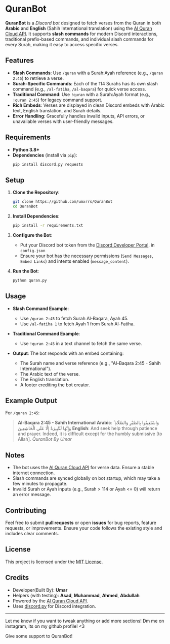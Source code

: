 # QuranBot

**QuranBot** is a *Discord bot* designed to fetch verses from the Quran in both **Arabic** and **English** (Sahih International translation) using the [Al Quran Cloud API](http://api.alquran.cloud/). It supports **slash commands** for modern Discord interactions, traditional prefix-based commands, and individual slash commands for every Surah, making it easy to access specific verses.

## Features

- **Slash Commands**: Use `/quran` with a Surah:Ayah reference (e.g., `/quran 2:45`) to retrieve a verse.
- **Surah-Specific Commands**: Each of the 114 Surahs has its own slash command (e.g., `/al-fatiha`, `/al-baqara`) for quick verse access.
- **Traditional Command**: Use `!quran` with a Surah:Ayah format (e.g., `!quran 2:45`) for legacy command support.
- **Rich Embeds**: Verses are displayed in clean Discord embeds with Arabic text, English translation, and Surah details.
- **Error Handling**: Gracefully handles invalid inputs, API errors, or unavailable verses with user-friendly messages.

## Requirements

- **Python 3.8+**
- **Dependencies** (install via `pip`):
  ```bash
  pip install discord.py requests
  ```

## Setup

1. **Clone the Repository**:
   ```bash
   git clone https://github.com/umxrrs/QuranBot
   cd QuranBot
   ```

2. **Install Dependencies**:
   ```bash
   pip install -r requirements.txt
   ```

3. **Configure the Bot**:
   - Put your Discord bot token from the [Discord Developer Portal](https://discord.com/developers/applications). in `config.json`  
   - Ensure your bot has the necessary permissions (`Send Messages`, `Embed Links`) and intents enabled (`message_content`).

4. **Run the Bot**:
   ```bash
   python quran.py
   ```

## Usage

- **Slash Command Example**:
  - Use `/quran 2:45` to fetch Surah Al-Baqara, Ayah 45.
  - Use `/al-fatiha 1` to fetch Ayah 1 from Surah Al-Fatiha.

- **Traditional Command Example**:
  - Use `!quran 2:45` in a text channel to fetch the same verse.

- **Output**:
  The bot responds with an embed containing:
  - The Surah name and verse reference (e.g., "Al-Baqara 2:45 - Sahih International").
  - The Arabic text of the verse.
  - The English translation.
  - A footer crediting the bot creator.

## Example Output

For `/quran 2:45`:
> **Al-Baqara 2:45 - Sahih International**
> **Arabic**: وَاسْتَعِينُوا بِالصَّبْرِ وَالصَّلَاةِ ۚ وَإِنَّهَا لَكَبِيرَةٌ إِلَّا عَلَى الْخَاشِعِينَ
> **English**: And seek help through patience and prayer. Indeed, it is difficult except for the humbly submissive [to Allah].
> *QuranBot By Umar*

## Notes

- The bot uses the [Al Quran Cloud API](http://api.alquran.cloud/) for verse data. Ensure a stable internet connection.
- Slash commands are synced globally on bot startup, which may take a few minutes to propagate.
- Invalid Surah or Ayah inputs (e.g., Surah > 114 or Ayah <= 0) will return an error message.

## Contributing

Feel free to submit **pull requests** or open **issues** for bug reports, feature requests, or improvements. Ensure your code follows the existing style and includes clear comments.

## License

This project is licensed under the [MIT License](LICENSE).

## Credits

- Developer(Built By): **Umar**
- Helpers (with testing): **Asad**, **Muhammad**, **Ahmed**, **Abdullah**
- Powered by the [Al Quran Cloud API](http://api.alquran.cloud/).
- Uses [discord.py](https://github.com/Rapptz/discord.py) for Discord integration.

---

Let me know if you want to tweak anything or add more sections!
Dm me on instagram, its on my github profile! <3

Give some support to QuranBot!
